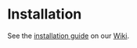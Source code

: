 Installation
============

See the [installation guide](https://github.com/CKOTech/checkout-cubecart-plugin/wiki/Installation) on our [Wiki](https://github.com/CKOTech/checkout-cubecart-plugin/wiki).